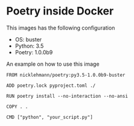 Poetry inside Docker
====================

This images has the following configuration

- OS: buster
- Python: 3.5
- Poetry: 1.0.0b9

An example on how to use this image

```
FROM nicklehmann/poetry:py3.5-1.0.0b9-buster

ADD poetry.lock pyproject.toml ./

RUN poetry install --no-interaction --no-ansi

COPY . .

CMD ["python", "your_script.py"]
```

